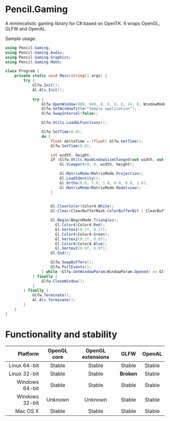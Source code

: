 Pencil.Gaming
=============

A minimcalistic gaming library for C# based on OpenTK. It wraps OpenGL, GLFW and OpenAL.

Sample usage:

```C#
using Pencil.Gaming;
using Pencil.Gaming.Audio;
using Pencil.Gaming.Graphics;
using Pencil.Gaming.Math;

class Program {
    private static void Main(string[] args) {
        try {
            Glfw.Init();
            Al.Alc.Init();
            
            try {
                Glfw.OpenWindow(800, 600, 8, 8, 8, 8, 24, 0, WindowMode.Window);
                Glfw.SetWindowTitle("Sample application");
                Glfw.SwapInterval(false);

                Glfw.Utils.LoadGLFunctions();

                Glfw.SetTime(0.0);
                do {
                    float deltaTime = (float) Glfw.GetTime();
                    Glfw.SetTime(0.0);

                    int width, height;
                    if (Glfw.Utils.HasWindowSizeChanged(out width, out height)) {
                        Gl.Viewport(0, 0, width, height);

                        Gl.MatrixMode(MatrixMode.Projection);
                        Gl.LoadIdentity();
                        Gl.Ortho(0.0, 1.0, 1.0, 0.0, 0.0, 1.0);
                        Gl.MatrixMode(MatrixMode.Modelview);
                    }

                    
                    Gl.ClearColor(Color4.White);
                    Gl.Clear(ClearBufferMask.ColorBufferBit | ClearBufferMask.DepthBufferBit);

                    Gl.Begin(BeginMode.Triangles);
                      Gl.Color4(Color4.Red);
                      Gl.Vertex2(0.1f, 0.1f);
                      Gl.Color4(Color4.Green);
                      Gl.Vertex2(0.1f, 0.9f);
                      Gl.Color4(Color4.Blue);
                      Gl.Vertex2(0.9f, 0.9f);
                    Gl.End();

                    Glfw.SwapBuffers();
                    Glfw.PollEvents();
                } while (Glfw.GetWindowParam(WindowParam.Opened) == Glfw.True);
            } finally {
                Glfw.CloseWindow();
            }
        } finally {
            Glfw.Terminate();
            Al.Alc.Terminate();
        }
    }
}
```

Functionality and stability
===========================

| Platform       | OpenGL core     | OpenGL extensions | GLFW            | OpenAL    |
| --------------:|:---------------:|:-----------------:|:---------------:|:---------:|
| Linux 64-bit   | Stable          | Stable            | Stable          | Stable    |
| Linux 32-bit   | Stable          | Stable            | **Broken**      | Stable    |
| Windows 64-bit | Stable          | Stable            | Stable          | Stable    |
| Windows 32-bit | Unknown         | Unknown           | Stable          | Stable    |
| Mac OS X       | Stable          | Stable            | Stable          | Stable    |
